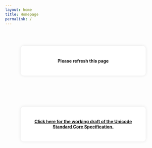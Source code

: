 ```yaml
---
layout: home
title: Homepage
permalink: /
---
```


<div class="frame">
    <div class="quiz-container" id="quiz-container">
        <h4 id="question">Please refresh this page</h4>
        <div id="options"></div>
    </div>
</div>

<style>
    .frame {
        padding: 50px;
        display: flex;
        justify-content: center;
        align-items: center;
    }

    .quiz-container {
        background-color: #fff;
        padding: 20px;
        border-radius: 10px;
        box-shadow: 0 0 10px rgba(0, 0, 0, 0.1);
        width: 60vw;
        text-align: center;
    }

    .option {
        padding: 10px;
        margin: 5px 0;
        border-radius: 5px;
        cursor: pointer;
    }

    .option.correct {
        background-color: lightgreen;
    }

    .option.incorrect {
        background-color: lightcoral;
    }
</style>

<script>
    const questions = [
        {question: "What is a writing system in which only consonants are indicated?", options: ["Abjad", "Alphabet", "Abugida", "Logosyllabary"], answer: "Abjad"},
        {question: "What is a unit of information used for the organization, control, or representation of textual data?", options: ["Abstract Character", "Glyph", "Code Point", "Grapheme"], answer: "Abstract Character"},
        {question: "What is an ordered sequence of one or more abstract characters?", options: ["Abstract Character Sequence", "Combining Character Sequence", "Escape Sequence", "Mongolian Variation Sequence"], answer: "Abstract Character Sequence"},
        {question: "What is a writing system in which consonants are indicated by the base letters that have an inherent vowel, and other vowels are indicated by additional distinguishing marks modifying the base letter?", options: ["Abjad", "Alphabet", "Abugida", "Logosyllabary"], answer: "Abugida"},
        {question: "What is a mark placed above, below, or to the side of a character to alter its phonetic value?", options: ["Accent Mark", "Nonspacing Mark", "Enclosing Mark", "Vowel Mark"], answer: "Accent Mark"},
        {question: "What denotes letters or numbers by the first letter of their name, such as Greek acrophonic numerals?", options: ["Acrophonic", "Polytonic", "Perispomeni", "Prosgegrammeni"], answer: "Acrophonic"},
        {question: "What term, derived from the first and last letters of the traditional ordering of Sanskrit letters, refers to a letter in general in Sanskrit grammar?", options: ["Aksara", "Virama", "Candrabindu", "Anusvara"], answer: "Aksara"},
        {question: "What term is used in a broad sense in the Unicode Standard to mean the logical description of a process used to achieve a specified result?", options: ["Algorithm", "Bidirectional Display", "Localization", "Symmetric Swapping"], answer: "Algorithm"},
        {question: "What is a writing system in which both consonants and vowels are indicated?", options: ["Abjad", "Alphabet", "Abugida", "Logosyllabary"], answer: "Alphabet"},
        {question: "What is the informative property of the primary units of alphabets and/or syllabaries?", options: ["Alphabetic Property", "Directionality Property", "Ideographic Property", "Mathematical Property"], answer: "Alphabetic Property"},
        {question: "What is the association of secondary textual content with a point or range of the primary text?", options: ["Annotation", "Case Mapping", "Encoded Character", "Tagging"], answer: "Annotation"},
        {question: "What is the collection of conventions used by editors to annotate and comment on text?", options: ["Annotation", "Apparatus Criticus", "Conformance", "Core Specification"], answer: "Apparatus Criticus"},
        {question: "What is the forms of decimal digits used in most parts of the Arabic world?", options: ["Arabic-Indic Digits", "Indic Digits", "European Digits", "Mayan Numerals"], answer: "Arabic-Indic Digits"},
        {question: "What is an abstract character that has a code point assigned to it?", options: ["Assigned Character", "Unassigned Character", "Surrogate Character", "Supplementary Character"], answer: "Assigned Character"},
        {question: "What is a character that is not decomposable?", options: ["Atomic Character", "Decomposable Character", "Deprecated Character", "Encoded Character"], answer: "Atomic Character"},
        {question: "What is the character except for those with the General Category of Combining Mark?", options: ["Base Character", "Graphic Character", "Neutral Character", "Private-Use Character"], answer: "Base Character"},
        {question: "What is Plane 0, abbreviated as BMP?", options: ["Basic Multilingual Plane", "Supplementary Ideographic Plane", "Supplementary Multilingual Plane", "Tertiary Ideographic Plane"], answer: "Basic Multilingual Plane"},
        {question: "What is a script that distinguishes between two cases?", options: ["Bicameral", "Unicameral", "Titlecase", "Camelcase"], answer: "Bicameral"},
        {question: "What is the abbreviation of bidirectional, referring to mixed left-to-right and right-to-left text?", options: ["RTL", "LTR", "Bidi", "Embedding"], answer: "Bidi"},
        {question: "What is the process or result of mixing left-to-right text and right-to-left text in a single line?", options: ["Bidirectional Display", "Collation", "Normalization", "Symmetric Swapping"], answer: "Bidirectional Display"},
        {question: "What is a computer architecture that stores multiple-byte numerical values with the most significant byte (MSB) values first?", options: ["Little-endian", "Big-endian", "Byte Order Mark", "Endianess"], answer: "Big-endian"},
        {question: "What kind of files contain nontextual information?", options: ["Text Files", "Executable Files", "Binary Files", "Configuration Files"], answer: "Binary Files"},
        {question: "What is a grouping of characters within the Unicode encoding space used for organizing code charts, containing a uniquely named, continuous range of code points?", options: ["Row", "Block", "Cell", "Column"], answer: "Block"},
        {question: "What is a Unicode encoded character having a BMP code point?", options: ["BMP Character", "SMP Character", "TIP character", "U+BOOP Character"], answer: "BMP Character"},
        {question: "What is a Unicode code point between U+0000 and U+FFFF?", options: ["BMP Code Point", "SMP Code Point", "TIP Code Point", "SIP Code Point"], answer: "BMP Code Point"},
        {question: "What is a Unicode compression scheme that is MIME-compatible and preserves binary order?", options: ["BOCU-1", "LZW", "SCSU", "Ductility"], answer: "BOCU-1"},
        {question: "What is an semi-syllabic script used primarily in China to write the sounds of Mandarin Chinese and some other dialects?", options: ["Bopomofo", "Hanyu Pinyin", "Gwoyeu Romatzyh", "Latinxua Sin Wenz"], answer: "Bopomofo"},
        {question: "What is a pattern of writing where alternate lines of text are laid out in opposite directions?", options: ["Boustrophedon", "Writing Direction", "Symmetric Swapping", "Mirrored Property"], answer: "Boustrophedon"},
        {question: "What is a writing system using a series of raised dots to be read with the fingers by people who are blind or whose eyesight is not sufficient for reading printed material?", options: ["Braille", "Moon Type", "Boston Line", "Vibratese"], answer: "Braille"},
        {question: "What is the Unicode character U+FEFF when used to indicate the byte order of a text?", options: ["Byte Order Mark", "Combining Mark", "Enclosing Mark", "Nonspacing Mark"], answer: "Byte Order Mark"},
        {question: "What is the order of a series of bytes determined by a computer architecture?", options: ["Display Order", "Byte Serialization", "Logical Order", "Paragraph Direction"], answer: "Byte Serialization"},
        {question: "What is the reversal of the order of a sequence of bytes?", options: ["Byte-Swapped", "Little-endian", "Big-endian", "Byte Serialization"], answer: "Byte-Swapped"},
        {question: "What is a casing convention where letters are mostly lowercased, but component words or abbreviations may be capitalized?", options: ["Camelcase", "Kebabcase", "Snakecase", "Titlecase"], answer: "Camelcase"},
        {question: "What term refers to something conforming to the general rules for encoding and is not compressed, compacted, or in any other form specified by a higher protocol?", options: ["Canonical", "Conformance", "Core Specification", "Normative"], answer: "Canonical"},
        {question: "What is a step in the algorithm for Unicode Normalization Forms, during which decomposed sequences are replaced by primary composites, where possible?", options: ["Canonical Composition", "Deterministic Sort", "Named Unicode Algorithm", "Unicode Collation Algorithm"], answer: "Canonical Composition"},
        {question: "What is a character that is not identical to its canonical decomposition?", options: ["Canonical Decomposable Character", "Composition Exclusion", "Full Composition Exclusion", "Primary Composite"], answer: "Canonical Decomposable Character"},
        {question: "If the full canonical decompositions of two character sequences are identical, then call them what?", options: ["Canonical Equivalent", "Compatibility Equivalent", "Normalization Form", "Codomain"], answer: "Canonical Equivalent"},
        {question: "What mark is used to indicate how a text is to be chanted or sung?", options: ["Cantillation Mark", "Subtending Mark", "Nonspacing Mark", "Enclosing Mark"], answer: "Cantillation Mark"},
        {question: "What is the association of the uppercase, lowercase, and titlecase forms of a letter?", options: ["Case Mapping", "Decomposition Mapping", "Inner Caps", "Titlecase"], answer: "Case Mapping"},
        {question: "What is a sequence of zero or more case-ignorable characters?", options: ["Case-Sensitive Sequence", "Case-Ignorable Sequence", "Case-Preserving Sequence", "Case-Invariant Sequence"], answer: "Case-Ignorable Sequence"},
        {question: "What mark is placed beneath the letter c in French, Portuguese, and Spanish to indicate that the letter is to be pronounced as an s?", options: ["Tilde", "Cedilla", "Umlaut", "Circumflex"], answer: "Cedilla"},
        {question: "What is a set of characters sharing a particular set of properties?", options: ["Character Encoding Scheme", "Character Set", "Character Class", "Character Entity"], answer: "Character Class"},
        {question: "What is the mapping from a character set definition to the actual code units used to represent the data?", options: ["Character Encoding Scheme", "Coded Character Set", "Character Encoding Form", "Abstract Character"], answer: "Character Encoding Form"},
        {question: "What is a character encoding form plus byte serialization?", options: ["Character Encoding Scheme", "Coded Character Set", "Character Encoding Form", "Abstract Character"], answer: "Character Encoding Scheme"},
        {question: "What is a unique string used to identify each abstract character encoded in the standard?", options: ["Character Name", "Character Name Alias", "Property Value Alias", "Combining Class"], answer: "Character Name"},
        {question: "What is an additional unique string identifier, other than the character name, associated with an encoded character in the standard?", options: ["Character Name", "Character Name Alias", "Property Value Alias", "Combining Class"], answer: "Character Name Alias"},
        {question: "What is a set of property names and property values associated with individual characters?", options: ["Character Properties", "Mathematical Property", "Numeric Value Property", "Mirrored Property"], answer: "Character Properties"},
        {question: "What term refers to any of a set of sonorant consonants in Malayalam when appearing in syllable-final position with no inherent vowel?", options: ["Chilaaksharam", "Candrakkala", "Samvruthokaram", "Praslesham"], answer: "Chilaaksharam"},
        {question: "What is a sequence of one or more leading consonants in Korean?", options: ["Choseong", "Jongseong", "Jungseong", "Jamo"], answer: "Choseong"},
        {question: "What is the name for Han characters used in Vietnam?", options: ["Chữ Hán", "Chữ Nôm", "Quốc Ngữ", "Nôm Na Tống"], answer: "Chữ Hán"},
        {question: "What is a demotic script of Vietnam developed from components of Han characters?", options: ["Chữ Hán", "Chữ Nôm", "Quốc Ngữ", "Nôm Na Tống"], answer: "Chữ Nôm"},
        {question: "What acronym stands for Chinese, Japanese, Korean, and Vietnamese?", options: ["CJK", "CJKV", "GBK", "GB"], answer: "CJKV"},
        {question: "What is the historical version of the character set in which each glyph is assigned a series of bytes?", options: ["Coded Character Set", "Character Set", "Universal Character Set", "Character Repertoire"], answer: "Coded Character Set"},
        {question: "What is a coded character set, often referring to a set used by a personal computer?", options: ["Code Page", "Character Set", "Universal Character Set", "Character Repertoire"], answer: "Code Page"},
        {question: "What is the value in the Unicode codespace; that is, the range of integers from 0x0 to 0x10FFFF?", options: ["Code Point", "Code Page", "Code Unit", "Byte"], answer: "Code Point"},
        {question: "What is the minimal bit combination that can represent a unit of encoded text for processing or interchange?", options: ["Code Point", "Code Page", "Code Unit", "Byte"], answer: "Code Unit"},
        {question: "What is the set of code points or sequences that the mapping maps to, while the domain is the set of values that are mapped?", options: ["Codomain", "Domain", "Range", "Free Group"], answer: "Codomain"},
        {question: "What is the process of ordering units of textual information, also known as alphabetizing or alphabetic sorting?", options: ["Bidirectional Display", "Collation", "Normalization", "Symmetric Swapping"], answer: "Collation"},
        {question: "What is a character with the General Category of Combining Mark (M)?", options: ["Combining Character", "Enclosing Mark", "Graphic Character", "Nonspacing Mark"], answer: "Combining Character"},
        {question: "What is a maximal character sequence consisting of either a base character followed by a sequence of one or more characters where each is a combining character, zero width joiner, or zero width non-joiner; or a sequence of one or more characters where each is a combining character, zero width joiner, or zero width non-joiner?", options: ["Abstract Character Sequence", "Combining Character Sequence", "Escape Sequence", "Mongolian Variation Sequence"], answer: "Combining Character Sequence"},
        {question: "What is a numeric value in the range 0..254 given to each Unicode code point, formally defined as the property Canonical_Combining_Class?", options: ["Combining Class", "Fixed Position Class", "General Category", "Code Point Type"], answer: "Combining Class"},
        {question: "What refers to the consistency with existing practice or preexisting character encoding standards?", options: ["Compatibility", "Core Specification", "Conformance", "Normalization"], answer: "Compatibility"},
        {question: "What is a character that would not have been encoded except for compatibility and round-trip convertibility with other standards?", options: ["Compatibility Character", "Deprecated Character", "Decomposable Character", "Format Character"], answer: "Compatibility Character"},
        {question: "What is a character whose compatibility decomposition is not identical to its canonical decomposition?", options: ["Compatibility Decomposable Character", "Decomposable Character", "Deprecated Character", "Replacement Character"], answer: "Compatibility Decomposable Character"},
        {question: "What is the mapping to a roughly equivalent sequence that may differ in style?", options: ["Compatibility Decomposition", "Compatibility Equivalent", "Compatibility Variant", "Composition Exclusion"], answer: "Compatibility Decomposition"},
        {question: "What is a character that generally can be remapped to another character without loss of information other than formatting?", options: ["Compatibility Variant", "Compatibility Decomposition", "Compatibility Equivalent", "Contextual Variant"], answer: "Compatibility Variant"},
        {question: "What is a Canonical Decomposable Character which has the property value Composition_Exclusion=True?", options: ["Dynamic Composition", "Composition Exclusion", "Non-starter Decomposition", "Full Composition Exclusion"], answer: "Composition Exclusion"},
        {question: "What is adherence to a specified set of criteria for use of a standard?", options: ["Conformance", "Specification", "Standard", "Normalization"], answer: "Conformance"},
        {question: "What term describes characters of similar or identical appearance that can make different identifiers hard or impossible to distinguish?", options: ["Confusable", "Format Character", "Neutral Character", "Noncharacter"], answer: "Confusable"},
        {question: "What is a ligated form representing a consonant conjunct?", options: ["Conjunct Form", "Consonant Cluster", "Virama", "Dead Consonant"], answer: "Conjunct Form"},
        {question: "What is a sequence of two or more consonantal sounds, which may be represented by a single character or a sequence of characters depending on the writing system?", options: ["Conjunct Form", "Consonant Cluster", "Virama", "Dead Consonant"], answer: "Consonant Cluster"},
        {question: "What is a sequence of two or more adjacent consonantal letterforms, consisting of a sequence of one or more dead consonants followed by a normal, live consonant letter?", options: ["Consonant Conjunct", "Leading Consonant", "Trailing Consonant", "Consonant Cluster"], answer: "Consonant Conjunct"},
        {question: "What is the presentation form of a text element that depends on the textual context in which it is rendered?", options: ["Compatibility Variant", "Contextual Variant", "Y-variant", "Z-variant"], answer: "Contextual Variant"},
        {question: "What is a simple property defined to make the statement of a rule defining a derived property more compact or general?", options: ["Contributory Property", "Directionality Property", "Alphabetic Property", "Mirrored Property"], answer: "Contributory Property"},
        {question: "What are the 65 characters in the ranges U+0000..U+001F and U+007F..U+009F also known as?", options: ["Control Characters", "Shaping Characters", "Han Characters", "Noncharacters"], answer: "Control Characters"},
        {question: "What is the central part of the Unicode Standard, consisting of the general introduction, framework for the standard, formal conformance requirements, and extensive chapters providing information about all the encoded characters?", options: ["Core Specification", "Code Charts", "Unicode Standard Annexes", "Unicode Character Database"], answer: "Core Specification"},
        {question: "What type of writing has letters of a word connected?", options: ["Cursive Script", "Abugida", "Demotic Script", "Scriptio Continua"], answer: "Cursive Script"},
        {question: "What is the Greek term for a rough breathing mark, used in polytonic Greek character names?", options: ["Dasia", "Dialytika", "Vrachy", "Psili"], answer: "Dasia"},
        {question: "What is a Indic consonant character followed by a virama character, which indicates that the consonant has lost its inherent vowel?", options: ["Dead Consonant", "Leading Consonant", "Trailing Consonant", "Half-Consonant Form"], answer: "Dead Consonant"},
        {question: "What is a character that is equivalent to a sequence of one or more other characters, according to the decomposition mappings found in the Unicode Character Database, and those described in Section 3.12, Conjoining Jamo Behavior?", options: ["Compatibility Decomposable Character", "Decomposable Character", "Deprecated Character", "Replacement Character"], answer: "Decomposable Character"},
        {question: "What is the process of separating or analyzing a text element into component units, or a sequence of one or more characters that is equivalent to a decomposable character?", options: ["Decomposition", "Composition Exclusion", "Dynamic Composition", "Singleton Decomposition"], answer: "Decomposition"},
        {question: "What is a mapping from a character to a sequence of one or more characters that is a canonical or compatibility equivalent?", options: ["Decomposition Mapping", "Case Mapping", "Transformation Format", "Non-starter Decomposition"], answer: "Decomposition Mapping"},
        {question: "What are the code points that should be ignored by default in rendering unless explicitly supported?", options: ["Default Ignorable", "Private Use", "Reserved Code Point", "Designated Code Point"], answer: "Default Ignorable"},
        {question: "What is a combining character sequence that does not start with a base character?", options: ["Defective Combining Character Sequence", "Combining Character Sequence", "Extended Combining Character Sequence", "Abstract Character Sequence"], answer: "Defective Combining Character Sequence"},
        {question: "What is a script or form of a script used to write the vernacular or common speech of some language community, or a simplified form of the ancient Egyptian hieratic writing?", options: ["Demotic Script", "Hieroglyphic Script", "Hieratic Script", "Greek Script"], answer: "Demotic Script"},
        {question: "What is a symbol or sign that represents a vowel and is attached or combined with another symbol, usually representing a consonant?", options: ["Dependent Vowel", "Independent Vowel", "Inherent Vowel", "Vowel Mark"], answer: "Dependent Vowel"},
        {question: "What term describes a coded character or character property that is strongly discouraged from use?", options: ["Deprecated", "Obsolete", "Noncharacter", "Unassigned Character"], answer: "Deprecated"},
        {question: "What is a coded character whose use is strongly discouraged?", options: ["Atomic Character", "Decomposable Character", "Deprecated Character", "Encoded Character"], answer: "Deprecated Character"},
        {question: "What term refers to any code point that has been assigned to an abstract character or given a normative function by the standard?", options: ["Designated Code Point", "Private-Use Code Point", "Reserved Code Point", "Surrogate Code Point"], answer: "Designated Code Point"},
        {question: "What is a string comparison in which strings that do not have identical contents will compare as unequal, known also as stable (or semi-stable) comparison?", options: ["Deterministic Comparison", "Deterministic Sort", "Stable Sort", "Unicode Collation Algorithm"], answer: "Deterministic Comparison"},
        {question: "What is a sort algorithm which returns exactly the same output each time it is applied to the same input?", options: ["Deterministic Comparison", "Deterministic Sort", "Stable Sort", "Unicode Collation Algorithm"], answer: "Deterministic Sort"},
        {question: "What is a mark applied or attached to a symbol to create a new symbol that represents a modified or new value, or a mark that represents an independent value?", options: ["Diacritic", "Harakat", "Nekudot", "Tanwin"], answer: "Diacritic"},
        {question: "What is the term for two horizontal dots over a letter, as in naïve?", options: ["Diaeresis", "Umlaut", "Nekudot", "Ijam"], answer: "Diaeresis"},
        {question: "What is the Greek term for diaeresis or trema, used in Greek character names?", options: ["Dialytika", "Perispomeni", "Varia", "Vrachy"], answer: "Dialytika"},
        {question: "What is a pair of signs or symbols that together represent a single sound or a single linguistic unit?", options: ["Digraph", "Diacritic", "Independent Vowel", "Tone Mark"], answer: "Digraph"},
        {question: "What term refers to typographical symbols and ornaments?", options: ["Dingbats", "Emoji", "Emoticon", "Pictograph"], answer: "Dingbats"},
        {question: "What is a pair of vowels considered a single vowel for the purpose of phonemic distinction?", options: ["Diphthong", "Jungseong", "Harakat", "Tanwin"], answer: "Diphthong"},
        {question: "What property of every graphic character determines its horizontal ordering?", options: ["Alphabetic Property", "Directionality Property", "Ideographic Property", "Mathematical Property"], answer: "Directionality Property"},
        {question: "What is a rectangular region on a display device within which one or more glyphs are imaged?", options: ["Display Cell", "Bidirectional Display", "Display Order", "Glyph Image"], answer: "Display Cell"},
        {question: "What is the order of glyphs presented in text rendering?", options: ["Display Order", "Logical Order", "Visual Order", "Byte Order"], answer: "Display Order"},
        {question: "What is the set of code points or sequences that are mapped for a mapping?", options: ["Codomain", "Domain", "Range", "Free Group"], answer: "Domain"},
        {question: "What is the coded character set that allows double-byte character encodings to be mixed with single-byte character encodings?", options: ["Double-Byte Character Set", "Multibyte Character Set", "Single-Byte Character Set", "Universal Character Set"], answer: "Double-Byte Character Set"},
        {question: "What term describes the ability of a cursive font to stretch or compress the connective baseline to effect text justification?", options: ["Ductility", "Cursive", "Joiner", "Non-joiner"], answer: "Ductility"},
        {question: "What term refers to the creation of composite forms such as accented letters or Hangul syllables from a sequence of characters?", options: ["Dynamic Composition", "Composition Exclusion", "Non-starter Decomposition", "Full Composition Exclusion"], answer: "Dynamic Composition"},
        {question: "What are the certain pictographic and other symbols encoded in the Unicode Standard that are commonly given a colorful or playful presentation when displayed on devices?", options: ["Emoji", "Kaomoji", "Moji Joho", "Mojibake"], answer: "Emoji"},
        {question: "What is plain text surrounded by formatting information or text recoded to pass through narrow transmission channels?", options: ["Encapsulated Text", "Plain Text", "Rich Text", "Formatted Text"], answer: "Encapsulated Text"},
        {question: "What is a nonspacing mark with the General Category of Enclosing Mark (Me)?", options: ["Accent Mark", "Nonspacing Mark", "Enclosing Mark", "Vowel Mark"], answer: "Enclosing Mark"},
        {question: "What is an association (or mapping) between an abstract character and a code point?", options: ["Atomic Character", "Decomposable Character", "Deprecated Character", "Encoded Character"], answer: "Encoded Character"},
        {question: "What is the process or result of establishing whether two text elements are identical in some respect?", options: ["Equivalence", "Unification", "Normalization", "Rendering"], answer: "Equivalence"},
        {question: "What is a character defined by an end user using a private-use code point to represent a missing character in a particular encoding?", options: ["End-User Defined Character", "Private-Use Character", "Noncharacter", "Reserved Code Point"], answer: "End-User Defined Character"},
        {question: "What are the forms of decimal digits first used in Europe and now used worldwide?", options: ["Arabic-Indic Digits", "Indic Digits", "European Digits", "Mayan Numerals"], answer: "European Digits"},
        {question: "What is a maximal character sequence consisting of either an extended base followed by a sequence of one or more characters where each is a combining character, zero width joiner, or zero width non-joiner; or a sequence of one or more characters where each is a combining character, zero width joiner, or zero width non-joiner?", options: ["Defective Combining Character Sequence", "Combining Character Sequence", "Extended Combining Character Sequence", "Abstract Character Sequence"], answer: "Extended Combining Character Sequence"},
        {question: "What is the text between extended grapheme cluster boundaries as specified by Unicode Standard Annex #29?", options: ["Consonant Cluster", "Extended Grapheme Cluster", "Grapheme Cluster", "Syllable-Initial Cluster"], answer: "Extended Grapheme Cluster"},
        {question: "What is a subset of the range of numeric values for combining classes — specifically, any value in the range 10..199?", options: ["Combining Class", "Fixed Position Class", "Enclosing Mark", "Code Point Type"], answer: "Fixed Position Class"},
        {question: "What is the operation that maps similar characters to a common target, often used to temporarily ignore certain distinctions between characters?", options: ["Case Mapping", "Folding", "Codomain", "Compatibility"], answer: "Folding"},
        {question: "What is a collection of glyph images used for the visual depiction of character data, often associated with a set of parameters such as size and weight?", options: ["Character Repertoire", "Font", "Script", "Glyph Metrics"], answer: "Font"},
        {question: "What is an inherently invisible character that has an effect on the surrounding characters?", options: ["Compatibility Character", "Deprecated Character", "Decomposable Character", "Format Character"], answer: "Format Character"},
        {question: "What is a Canonical Decomposable Character which has the property value Full_Composition_Exclusion=True?", options: ["Canonical Decomposable Character", "Composition Exclusion", "Full Composition Exclusion", "Primary Composite"], answer: "Full Composition Exclusion"},
        {question: "What are characters of East Asian character sets whose glyph image extends across the entire character display cell?", options: ["Fullwidth", "Halfwidth", "Zero Width", "Proportional Width"], answer: "Fullwidth"},
        {question: "What is the partition of the characters into major classes such as letters, punctuation, and symbols, and further subclasses for each of the major classes?", options: ["General Category", "Character Class", "Core Specification", "Enclosing Mark"], answer: "General Category"},
        {question: "What is the overall process for internationalization and localization of software products?", options: ["Globalization", "Vocalization", "Normalization", "Serialization"], answer: "Globalization"},
        {question: "What is an abstract form that represents one or more glyph images?", options: ["Glyph", "Glyph Image", "Character", "Text"], answer: "Glyph"},
        {question: "What is a numeric code that refers to a glyph, usually local to a particular font?", options: ["Glyph Code", "Glyph Identifier", "Glyph Name", "Glyph Image"], answer: "Glyph Code"},
        {question: "What is a label used to refer to a glyph within a font, which may employ both local and global identifiers?", options: ["Glyph Code", "Glyph Identifier", "Glyph Name", "Glyph Image"], answer: "Glyph Identifier"},
        {question: "What is the actual, concrete image of a glyph representation having been rasterized or otherwise imaged onto some display surface?", options: ["Glyph Code", "Glyph Identifier", "Glyph Name", "Glyph Image"], answer: "Glyph Image"},
        {question: "What is a collection of properties that specify the relative size and positioning along with other features of a glyph?", options: ["Glyph Code", "Glyph Identifier", "Glyph Metrics", "Glyph Image"], answer: "Glyph Image"},
        {question: "What is a minimally distinctive unit of writing in a particular writing system or what a user thinks of as a character?", options: ["Grapheme", "Symbol", "Character", "Glyph"], answer: "Grapheme"},
        {question: "What represents a horizontally segmentable unit of text, consisting of a grapheme base together with any number of nonspacing marks applied to it?", options: ["Consonant Cluster", "Extended Grapheme Cluster", "Grapheme Cluster", "Syllable-Initial Cluster"], answer: "Grapheme Cluster"},
        {question: "What is a character with the General Category of Letter (L), Combining Mark (M), Number (N), Punctuation (P), Symbol (S), or Space Separator (Zs)?", options: ["Base Character", "Graphic Character", "Neutral Character", "Private-Use Character"], answer: "Graphic Character"},
        {question: "What are punctuation marks resembling small less-than and greater-than signs, used as quotation marks in French and other languages?", options: ["Guillemets", "Accolades", "Parenthèses", "Crochets"], answer: "Guillemets"},
        {question: "What is the form in the Devanagari script where a dead consonant may be depicted in a half-form without its vertical stem?", options: ["Dead Consonant", "Leading Consonant", "Trailing Consonant", "Half-Consonant Form"], answer: "Half-Consonant Form"},
        {question: "What are characters of East Asian character sets whose glyph image occupies half of the character display cell?", options: ["Fullwidth", "Halfwidth", "Zero Width", "Proportional Width"], answer: "Halfwidth"},
        {question: "What term refers to ideographic characters of Chinese origin?", options: ["Han Characters", "Hanja", "Kanji", "Chữ Hán"], answer: "Han Characters"},
        {question: "What is the Korean name for Han characters?", options: ["Hànzì", "Hanja", "Kanji", "Chữ Hán"], answer: "Hanja"},
        {question: "What is the process of identifying Han characters common among the writing systems of Chinese, Japanese, Korean, and Vietnamese?", options: ["Compatibility", "Han Unification", "Conformance", "Normalization"], answer: "Han Unification"},
        {question: "What is the Mandarin Chinese name for Han characters?", options: ["Hànzì", "Hanja", "Kanji", "Chữ Hán"], answer: "Hànzì"},
        {question: "What are marks used in the Arabic script to indicate vocalization with short vowels, a subtype of tashkil?", options: ["Harakat", "Ijam", "Tanwin", "Tashkil"], answer: "Harakat"},
        {question: "What is the Bangla name for virama?", options: ["Hasant", "Siddhirastu", "Svargiya", "Candrabindu"], answer: "Hasant"},
        {question: "What is any agreement on the interpretation of Unicode characters that extends beyond the scope of the standard, which may be implicit in context?", options: ["Higher-Level Protocol", "IDNA2008 Protocol", "Multipurpose Internet Mail Extensions", "IDNA2003 Protocol"], answer: "Higher-Level Protocol"},
        {question: "What is a Unicode code point in the range U+D800 to U+DBFF?", options: ["High-Surrogate Code Point", "Low-Surrogate Code Point", "Designated Code Point", "Surrogate Pair"], answer: "High-Surrogate Code Point"},
        {question: "What is a 16-bit code unit in the range 0xD800 to 0xDBFF, used in UTF-16 as the leading code unit of a surrogate pair?", options: ["High-Surrogate Code Unit", "Low-Surrogate Code Unit", "Unicode Scalar Value", "Surrogate Pair"], answer: "High-Surrogate Code Unit"},
        {question: "Which syllabary is associated with the Japanese writing system and typically used for native Japanese words and grammatical particles?", options: ["Hiragana", "Katakana", "Romaji", "Kanji"], answer: "Hiragana"},
        {question: "What term refers to a symbol that denotes an idea or concept, or specifically to Han characters in Chinese, Japanese, or Korean terms?", options: ["Abjad", "Alphabet", "Abugida", "Ideograph"], answer: "Ideograph"},
        {question: "What is the informative property of characters that are ideographs?", options: ["Alphabetic Property", "Directionality Property", "Ideographic Property", "Mathematical Property"], answer: "Ideographic Property"},
        {question: "What is a variation sequence registered in the Ideographic Variation Database, involving a base character that must be ideographic and a variation selector in the range U+E0100..U+E01EF?", options: ["Ideographic Variation Sequence", "Mongolian Variation Sequence", "Standardized Variation Sequence", "Ideographic Variation Database"], answer: "Ideographic Variation Sequence"},
        {question: "What is the subset of 9,810 common-use CJK unified ideographs intended for use in East Asian contexts, particularly for small devices?", options: ["IICore", "UnihanCore", "URO", "BMP"], answer: "IICore"},
        {question: "What are diacritical marks applied to basic letter forms to derive new consonant letters for extended Arabic alphabets?", options: ["Harakat", "Ijam", "Tanwin", "Tashkil"], answer: "Ijam"},
        {question: "What is a code unit sequence that does not follow the specification of a Unicode encoding form?", options: ["Ill-Formed Code Unit Sequence", "Ill-Formed Code Unit Subsequence", "Well-Formed Code Unit Sequence", "Unicode String"], answer: "Ill-Formed Code Unit Sequence"},
        {question: "What is a non-empty subsequence of a Unicode code unit sequence that does not contain any code units which also belong to any minimal well-formed subsequence of the sequence?", options: ["Ill-Formed Code Unit Sequence", "Ill-Formed Code Unit Subsequence", "Well-Formed Code Unit Sequence", "Minimal Well-Formed Code Unit Subsequence"], answer: "Ill-Formed Code Unit Subsequence"},
        {question: "What term describes an information channel that embeds information within the text itself with special syntax to distinguish it?", options: ["In-Band", "Out-of-Band", "Encapsulated Text", "Unicode String"], answer: "In-Band"},
        {question: "In Indic scripts, what term is used for vowels depicted using independent letter symbols that stand on their own?", options: ["Dependent Vowel", "Independent Vowel", "Inherent Vowel", "Vowel Mark"], answer: "Independent Vowel"},
        {question: "What term refers to the forms of decimal digits used in various Indic scripts?", options: ["Arabic-Indic Digits", "Indic Digits", "European Digits", "Mayan Numerals"], answer: "Indic Digits"},
        {question: "What term describes information in the Unicode standard that is not normative but contributes to the correct use and implementation of the standard?", options: ["Informative", "Normative", "Canonical", "Compatibility"], answer: "Informative"},
        {question: "In writing systems based on Brahmi family scripts, what term is used for a consonant letter symbol that normally has a default vowel?", options: ["Dependent Vowel", "Independent Vowel", "Inherent Vowel", "Vowel Mark"], answer: "Inherent Vowel"},
        {question: "What term describes the mixed case format where an uppercase letter is in a position other than first in the word?", options: ["Inner Caps", "Camelcase", "Small Caps", "Drop Caps"], answer: "Inner Caps"},
        {question: "What is a UI-based method of inputting characters with more flexibility than a traditional keyboard?", options: ["Input Method Editor", "Typewriter", "Teletype", "Keyboard"], answer: "Input Method Editor"},
        {question: "What is the process of designing software so it can be easily localized with few structural changes?", options: ["Globalization", "Internationalization", "Normalization", "Serialization"], answer: "Internationalization"},
        {question: "What term is used for a domain name that includes at least one character outside the ASCII range?", options: ["Internationalized Domain Name", "Punycode", "Internationalized Resource Identifier", "Percent-Encoding"], answer: "Internationalized Domain Name"},
        {question: "What is the character encoding standard maintained by ISO in synchronization with the Unicode Standard?", options: ["ISO/IEC 10646", "ISO/IEC 2022", "ISO/IEC 646", "ISO/IEC 8859"], answer: "ISO/IEC 10646"},
        {question: "What is the Korean name for a single letter of the Hangul script?", options: ["Choseong", "Jongseong", "Jungseong", "Jamo"], answer: "Jamo"},
        {question: "What term refers to a sequence of one or more trailing consonants in Korean?", options: ["Choseong", "Jongseong", "Jungseong", "Jamo"], answer: "Jongseong"},
        {question: "What term refers to a sequence of one or more vowels in Korean?", options: ["Choseong", "Jongseong", "Jungseong", "Jamo"], answer: "Jungseong"},
        {question: "What is the collective term for the two syllabic scripts used in the Japanese writing system?", options: ["Kana", "Emoji", "Romaji", "Kanji"], answer: "Kana"},
        {question: "What is the Japanese name for Han characters?", options: ["Hànzì", "Hanja", "Kanji", "Chữ Hán"], answer: "Kanji"},
        {question: "What syllabary is typically used in Japanese for borrowed vocabulary, some plant or animal names, and sound-symbolic interjections?", options: ["Hiragana", "Katakana", "Romaji", "Kanji"], answer: "Katakana"},
        {question: "What is the process of changing the space between certain pairs of letters to improve the appearance of text?", options: ["Kerning", "Tracking", "Spacing", "Leading"], answer: "Kerning"},
        {question: "What is an element of an alphabet, which in a broad sense includes elements of syllabaries and ideographs?", options: ["Letter", "Glyph", "Character", "Symbol"], answer: "Letter"},
        {question: "What is a glyph representing a combination of two or more characters, such as those between “f” and “i” or “f” and “l”?", options: ["Ligature", "Conjunct", "Digraph", "Half-Consonant Form"], answer: "Ligature"},
        {question: "What is the computer architecture that stores multiple-byte numerical values with the least significant byte first?", options: ["Little-endian", "Big-endian", "Byte Order Mark", "Endianess"], answer: "Little-endian"},
        {question: "What is the process of adapting a software product to use the languages and conventions suitable for a local market?", options: ["Globalization", "Internationalization", "Localization", "Normalization"], answer: "Localization"},
        {question: "What is the order in which text is stored in the memory representation, usually corresponding to the typing order and phonetic order?", options: ["Display Order", "Byte Serialization", "Logical Order", "Paragraph Direction"], answer: "Logical Order"},
        {question: "What is any symbol that primarily represents a word or morpheme, in contrast to a sound or pronunciation?", options: ["Logograph", "Pictograph", "Sign", "Letter"], answer: "Logograph"},
        {question: "What type of writing system primarily uses units to write words and/or morphemes with some subsidiary usage to represent syllabic sounds?", options: ["Abjad", "Alphabet", "Abugida", "Logosyllabary"], answer: "Logosyllabary"},
        {question: "What is a Unicode code point in the range U+DC00 to U+DFFF?", options: ["High-Surrogate Code Point", "Low-Surrogate Code Point", "Designated Code Point", "Surrogate Pair"], answer: "Low-Surrogate Code Point"},
        {question: "What is a 16-bit code unit in the range 0xDC00 to 0xDFFF, used in UTF-16 as the trailing code unit of a surrogate pair?", options: ["High-Surrogate Code Unit", "Low-Surrogate Code Unit", "Unicode Scalar Value", "Surrogate Pair"], answer: "Low-Surrogate Code Unit"},
        {question: "What is the informative property of characters that are used as operators in mathematical formulae?", options: ["Alphabetic Property", "Directionality Property", "Ideographic Property", "Mathematical Property"], answer: "Mathematical Property"},
        {question: "What is the name for a dependent vowel in an Indic script, often with a different letterform from the same vowel used as an independent letter?", options: ["Matra", "Halant", "Repha", "Nukta"], answer: "Matra"},
        {question: "What term refers to a well-formed Unicode code unit sequence that maps to a single Unicode scalar value?", options: ["Ill-Formed Code Unit Sequence", "Ill-Formed Code Unit Subsequence", "Well-Formed Code Unit Sequence", "Minimal Well-Formed Code Unit Subsequence"], answer: "Minimal Well-Formed Code Unit Subsequence"},
        {question: "What property describes characters whose images are mirrored horizontally in text laid out from right to left?", options: ["Character Properties", "Mathematical Property", "Numeric Value Property", "Mirrored Property"], answer: "Mirrored Property"},
        {question: "What is a character with the Lm General Category in the Unicode Character Database that modifies the pronunciation of other letters?", options: ["Modifier Letter", "Lowercase Letter", "Uppercase Letter", "Titlo Letter"], answer: "Modifier Letter"},
        {question: "What is a subset of variation selectors, encoded in the range U+180B..U+180D and U+180F, used specifically for the Mongolian script?", options: ["Mongolian Free Variation Selector", "Mongolian Vowel Separator", "Narrow No-Break Space", "General-Use Variation Selector"], answer: "Mongolian Free Variation Selector"},
    ];

    let currentQuestionIndex = 0;
    function loadQuestion() {
        const questionEl = document.getElementById('question');
        const optionsEl = document.getElementById('options');
        const currentQuestion = questions[currentQuestionIndex];
        questionEl.textContent = currentQuestion.question;
        optionsEl.innerHTML = '';
        currentQuestion.options.sort(() => Math.random() - 0.5).forEach(option => {
            const optionBtn = document.createElement('div');
            optionBtn.classList.add('option');
            optionBtn.textContent = option;
            optionBtn.onclick = () => {
                if (option === currentQuestion.answer) {
                    optionBtn.classList.add('correct');
                } else {
                    optionBtn.classList.add('incorrect');
                    document.querySelectorAll('.option').forEach(opt => {
                        if (opt.textContent === currentQuestion.answer) {
                            opt.classList.add('correct');
                        }
                    });
                }
                setTimeout(() => {
                    currentQuestionIndex = Math.floor(Math.random() * questions.length);
                    loadQuestion();
                }, 1000);
            };
            optionsEl.appendChild(optionBtn);
        });
    }
    loadQuestion();
</script>

<div class="frame">
    <div class="quiz-container" id="core-spec">
        <h4 id="question"><a href="https://kushim-jiang.github.io/core-spec/">Click here for the working draft of the Unicode Standard Core Specification.</a></h4>
    </div>
</div>
